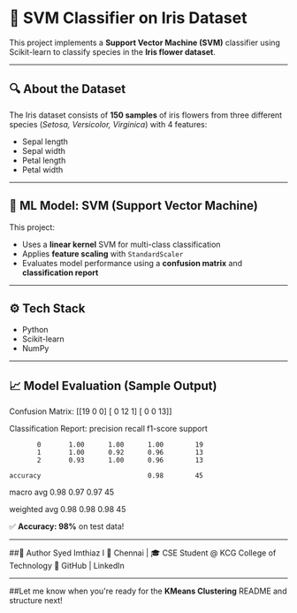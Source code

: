 # 🌸 SVM Classifier on Iris Dataset

This project implements a **Support Vector Machine (SVM)** classifier using Scikit-learn to classify species in the **Iris flower dataset**.

---

## 🔍 About the Dataset

The Iris dataset consists of **150 samples** of iris flowers from three different species (*Setosa, Versicolor, Virginica*) with 4 features:
- Sepal length
- Sepal width
- Petal length
- Petal width

---

## 🧠 ML Model: SVM (Support Vector Machine)

This project:
- Uses a **linear kernel** SVM for multi-class classification
- Applies **feature scaling** with `StandardScaler`
- Evaluates model performance using a **confusion matrix** and **classification report**

---

## ⚙️ Tech Stack
- Python
- Scikit-learn
- NumPy

---

## 📈 Model Evaluation (Sample Output)

Confusion Matrix:
[[19  0  0]
 [ 0 12  1]
 [ 0  0 13]]

Classification Report:
              precision    recall  f1-score   support

           0       1.00      1.00      1.00        19
           1       1.00      0.92      0.96        13
           2       0.93      1.00      0.96        13

    accuracy                           0.98        45
   macro avg             0.98          0.97         0.97           45
   
weighted avg             0.98          0.98         0.98          45

✅ **Accuracy: 98%** on test data!

---

##🙌 Author
Syed Imthiaz I
📍 Chennai | 🎓 CSE Student @ KCG College of Technology
🔗 GitHub | LinkedIn

---

##Let me know when you're ready for the **KMeans Clustering** README and structure next!
